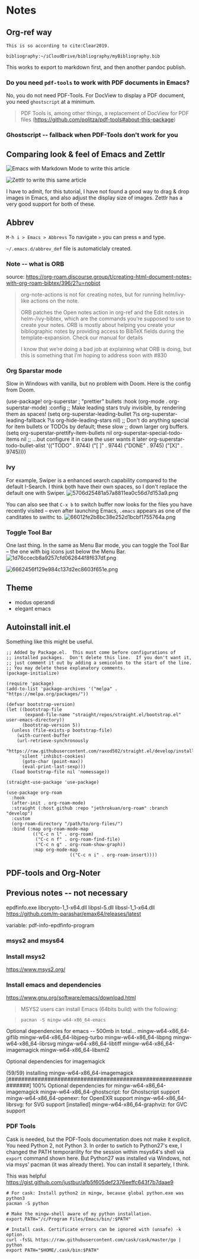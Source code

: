 # Notes

## Org-ref way

```
This is so according to cite:Clear2019.

bibliography:~/iCloudDrive/bibliography/myBibliography.bib
```

This works to export to markdown first, and then another pandoc publish.


### Do you need `pdf-tools` to work with PDF documents in Emacs?

No, you do not need PDF-Tools. 
For DocView to display a PDF document, you need `ghostscript` at a minimum. 

> PDF Tools is, among other things, a replacement of DocView for PDF files (https://github.com/politza/pdf-tools#about-this-package)


### Ghostscript -- fallback when PDF-Tools don't work for you

## Comparing look & feel of Emacs and Zettlr

![Emacs with Markdown Mode to write this article](images/2020-06-18_21-36-31.png)

![Zettlr to write this same article](images/2020-06-18_21-36-47.png)

I have to admit, for this tutorial, I have not found a good way to drag & drop images in Emacs, and also adjust the display size of images. Zettlr has a very good support for both of these. 

## Abbrev
`M-h i > Emacs > Abbrevs`
To navigate `>` you can press `m` and type.

`~/.emacs.d/abbrev_def` file is automaticlaly created.

 
### Note -- what is ORB

source: <https://org-roam.discourse.group/t/creating-html-document-notes-with-org-roam-bibtex/396/2?u=nobiot>

> org-note-actions is not for creating notes, but for running helm/ivy-like actions on the note.
>
> ORB patches the Open notes action in org-ref and the Edit notes in helm-/ivy-bibtex, which are the commands you’re supposed to use to create your notes. ORB is mostly about helping you create your bibliographic notes by providing access to BibTeX fields during the template-expansion. Check our manual for details
>
> I know that we’re doing a bad job at explaining what ORB is doing, but this is something that I’m hoping to address soon with #830


### Org Sparstar mode
Slow in Windows with vanilla, but no problem with Doom.
Here is the config from Doom.

(use-package! org-superstar ; "prettier" bullets
  :hook (org-mode . org-superstar-mode)
  :config
  ;; Make leading stars truly invisible, by rendering them as spaces!
  (setq org-superstar-leading-bullet ?\s
        org-superstar-leading-fallback ?\s
        org-hide-leading-stars nil)
  ;; Don't do anything special for item bullets or TODOs by default; these slow
  ;; down larger org buffers.
  (setq org-superstar-prettify-item-bullets nil
        org-superstar-special-todo-items nil
        ;; ...but configure it in case the user wants it later
        org-superstar-todo-bullet-alist
        '(("TODO" . 9744)
          ("[ ]"  . 9744)
          ("DONE" . 9745)
          ("[X]"  . 9745))))

### Ivy
For example, Swiper is a enhanced search capability compared to the default I-Search. I think both have their own spaces, so I don't replace the default one with Swiper. 
![5706d25481a57a8811ea0c56d7d153a9.png](images\5706d25481a57a8811ea0c56d7d153a9.png)

You can also see that `C-x b` to switch buffer now looks for the files you have recently visited – even after launching Emacs, `.emacs` appears as one of the canditates to swithc to.
![66012fe2b8bc38e252d1bcbf1755764a.png](images\66012fe2b8bc38e252d1bcbf1755764a.png)



### Toggle Tool Bar
One last thing. In the same as Menu Bar mode, you can toggle the Tool Bar – the one with big icons just below the Menu Bar.
![1d76ccecb8a9257cfd062644f8f637df.png](images\1d76ccecb8a9257cfd062644f8f637df.png)

![6662456f129e984c137d2ec8603f651e.png](images\6662456f129e984c137d2ec8603f651e.png)



## Theme
- modus operandi
- elegant emacs

## Autoinstall init.el

Something like this might be useful.
```
;; Added by Package.el.  This must come before configurations of
;; installed packages.  Don't delete this line.  If you don't want it,
;; just comment it out by adding a semicolon to the start of the line.
;; You may delete these explanatory comments.
(package-initialize)

(require 'package)
(add-to-list 'package-archives '("melpa" . "https://melpa.org/packages/"))

(defvar bootstrap-version)
(let ((bootstrap-file
       (expand-file-name "straight/repos/straight.el/bootstrap.el" user-emacs-directory))
      (bootstrap-version 5))
  (unless (file-exists-p bootstrap-file)
    (with-current-buffer
	(url-retrieve-synchronously
	 "https://raw.githubusercontent.com/raxod502/straight.el/develop/install.el"
	 'silent 'inhibit-cookies)
      (goto-char (point-max))
      (eval-print-last-sexp)))
  (load bootstrap-file nil 'nomessage))

(straight-use-package 'use-package)

(use-package org-roam
  :hook
  (after-init . org-roam-mode)
  :straight (:host github :repo "jethrokuan/org-roam" :branch "develop")
  :custom
  (org-roam-directory "/path/to/org-files/")
  :bind (:map org-roam-mode-map
	      (("C-c n l" . org-roam)
	       ("C-c n f" . org-roam-find-file)
	       ("C-c n g" . org-roam-show-graph))
	      :map org-mode-map
	                    (("C-c n i" . org-roam-insert))))
  ```

## PDF-tools and Org-Noter


## Previous notes -- not necessary

epdfinfo.exe
libcrypto-1_1-x64.dll
libpsl-5.dll
libssl-1_1-x64.dll
https://github.com/m-parashar/emax64/releases/latest

variable: pdf-info-epdfinfo-program


### msys2 and msys64

### Install msys2
https://www.msys2.org/


### Install emacs and dependencies
https://www.gnu.org/software/emacs/download.html
> MSYS2 users can install Emacs (64bits build) with the following:

>```pacman -S mingw-w64-x86_64-emacs```


Optional dependencies for emacs -- 500mb in total...
    mingw-w64-x86_64-giflib
    mingw-w64-x86_64-libjpeg-turbo
    mingw-w64-x86_64-libpng
    mingw-w64-x86_64-librsvg
    mingw-w64-x86_64-libtiff
    mingw-w64-x86_64-imagemagick
    mingw-w64-x86_64-libxml2


Optional dependencies for imagemagick

(59/59) installing mingw-w64-x86_64-imagemagick                                                              [###############################################################] 100%
Optional dependencies for mingw-w64-x86_64-imagemagick
    mingw-w64-x86_64-ghostscript: for Ghostscript support
    mingw-w64-x86_64-openexr: for OpenEXR support
    mingw-w64-x86_64-librsvg: for SVG support [installed]
    mingw-w64-x86_64-graphviz: for GVC support

### PDF Tools

Cask is needed, but the PDF-Tools documentation does not make it explicit.
You need Python 2, not Python 3. In order to swtich to Python27's exe, I changed the PATH temporarility for the session within msys64's shell via `export` command shown here. But Python27 was installed via Windows, not via msys' pacman (it was already there). You can install it separtely, I think.

This was helpful
https://gist.github.com/justbur/afb5f605def2376eeffc643f7b7daae9

```
# For cask: Install python2 in mingw, because global python.exe was python3
pacman -S python

# Make the mingw-shell aware of my python installation.
export PATH="/c/Program Files/Emacs/bin/:$PATH"

# Install cask. Certificate errors can be ignored with (unsafe) -k option.
curl -fsSL https://raw.githubusercontent.com/cask/cask/master/go | python
export PATH="$HOME/.cask/bin:$PATH"

```

